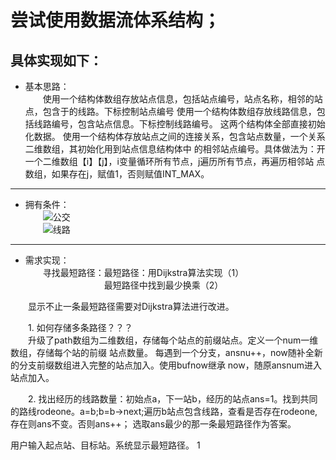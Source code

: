 # 尝试使用数据流体系结构；  
## 具体实现如下：
+ 基本思路：  
&emsp;&emsp;使用一个结构体数组存放站点信息，包括站点编号，站点名称，相邻的站点，包含于的线路。下标控制站点编号
使用一个结构体数组存放线路信息，包括线路编号，包含站点信息。下标控制线路编号。
这两个结构体全部直接初始化数据。
使用一个结构体存放站点之间的连接关系，包含站点数量，一个关系二维数组，其初始化用到站点信息结构体中
的相邻站点编号。具体做法为：开一个二维数组【i】【j】，i变量循环所有节点，j遍历所有节点，再遍历相邻站
点数组，如果存在j，赋值1，否则赋值INT_MAX。
---
+ 拥有条件：  
&emsp;&emsp;![公交][公交地图]  
&emsp;&emsp;![线路][线路地图]  
---
+ 需求实现：      
&emsp;&emsp;寻找最短路径：最短路径：用Dijkstra算法实现（1）  
&emsp;&emsp;&emsp;&emsp;&emsp;&emsp;&emsp;&emsp;&emsp;最短路径中找到最少换乘（2）

&emsp;&emsp;显示不止一条最短路径需要对Dijkstra算法进行改进。  

&emsp;&emsp;1. 如何存储多条路径？？？  
&emsp;&emsp;升级了path数组为二维数组，存储每个站点的前缀站点。定义一个num一维数组，存储每个站的前缀
站点数量。
	每遇到一个分支，ansnu++，now随补全新的分支前缀数组进入完整的站点加入。使用bufnow继承
now，随原ansnum进入站点加入。    

&emsp;&emsp;2. 找出经历的线路数量：初始点a，下一站b，经历的站点ans=1。找到共同的路线rodeone。a=b;b=b->next;遍历b站点包含线路，查看是否存在rodeone,存在则ans不变。否则ans++；
		选取ans最少的那一条最短路径作为答案。



用户输入起点站、目标站。系统显示最短路径。
1  

[公交地图]:公交地图.png "公交地图"
[线路地图]:线路地图.png "线路地图"


